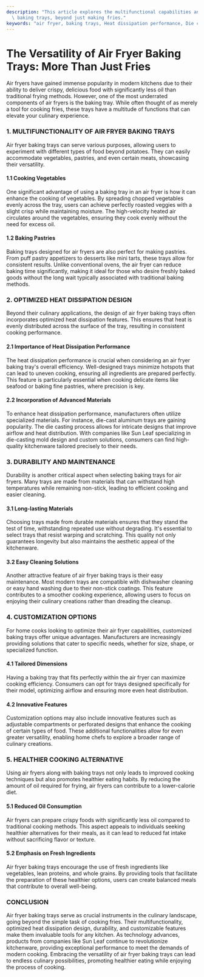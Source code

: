 ```yaml
---
description: "This article explores the multifunctional capabilities and benefits of air fryer\
  \ baking trays, beyond just making fries."
keywords: "air fryer, baking trays, Heat dissipation performance, Die casting process"
---
```

# The Versatility of Air Fryer Baking Trays: More Than Just Fries

Air fryers have gained immense popularity in modern kitchens due to their ability to deliver crispy, delicious food with significantly less oil than traditional frying methods. However, one of the most underrated components of air fryers is the baking tray. While often thought of as merely a tool for cooking fries, these trays have a multitude of functions that can elevate your culinary experience. 

### 1. MULTIFUNCTIONALITY OF AIR FRYER BAKING TRAYS

Air fryer baking trays can serve various purposes, allowing users to experiment with different types of food beyond potatoes. They can easily accommodate vegetables, pastries, and even certain meats, showcasing their versatility. 

#### 1.1 Cooking Vegetables

One significant advantage of using a baking tray in an air fryer is how it can enhance the cooking of vegetables. By spreading chopped vegetables evenly across the tray, users can achieve perfectly roasted veggies with a slight crisp while maintaining moisture. The high-velocity heated air circulates around the vegetables, ensuring they cook evenly without the need for excess oil.

#### 1.2 Baking Pastries

Baking trays designed for air fryers are also perfect for making pastries. From puff pastry appetizers to desserts like mini tarts, these trays allow for consistent results. Unlike conventional ovens, the air fryer can reduce baking time significantly, making it ideal for those who desire freshly baked goods without the long wait typically associated with traditional baking methods.

### 2. OPTIMIZED HEAT DISSIPATION DESIGN

Beyond their culinary applications, the design of air fryer baking trays often incorporates optimized heat dissipation features. This ensures that heat is evenly distributed across the surface of the tray, resulting in consistent cooking performance.

#### 2.1 Importance of Heat Dissipation Performance

The heat dissipation performance is crucial when considering an air fryer baking tray's overall efficiency. Well-designed trays minimize hotspots that can lead to uneven cooking, ensuring all ingredients are prepared perfectly. This feature is particularly essential when cooking delicate items like seafood or baking fine pastries, where precision is key.

#### 2.2 Incorporation of Advanced Materials

To enhance heat dissipation performance, manufacturers often utilize specialized materials. For instance, die-cast aluminum trays are gaining popularity. The die casting process allows for intricate designs that improve airflow and heat distribution. With companies like Sun Leaf specializing in die-casting mold design and custom solutions, consumers can find high-quality kitchenware tailored precisely to their needs.

### 3. DURABILITY AND MAINTENANCE

Durability is another critical aspect when selecting baking trays for air fryers. Many trays are made from materials that can withstand high temperatures while remaining non-stick, leading to efficient cooking and easier cleaning.

#### 3.1 Long-lasting Materials

Choosing trays made from durable materials ensures that they stand the test of time, withstanding repeated use without degrading. It's essential to select trays that resist warping and scratching. This quality not only guarantees longevity but also maintains the aesthetic appeal of the kitchenware.

#### 3.2 Easy Cleaning Solutions

Another attractive feature of air fryer baking trays is their easy maintenance. Most modern trays are compatible with dishwasher cleaning or easy hand washing due to their non-stick coatings. This feature contributes to a smoother cooking experience, allowing users to focus on enjoying their culinary creations rather than dreading the cleanup.

### 4. CUSTOMIZATION OPTIONS

For home cooks looking to optimize their air fryer capabilities, customized baking trays offer unique advantages. Manufacturers are increasingly providing solutions that cater to specific needs, whether for size, shape, or specialized function. 

#### 4.1 Tailored Dimensions

Having a baking tray that fits perfectly within the air fryer can maximize cooking efficiency. Consumers can opt for trays designed specifically for their model, optimizing airflow and ensuring more even heat distribution. 

#### 4.2 Innovative Features

Customization options may also include innovative features such as adjustable compartments or perforated designs that enhance the cooking of certain types of food. These additional functionalities allow for even greater versatility, enabling home chefs to explore a broader range of culinary creations.

### 5. HEALTHIER COOKING ALTERNATIVE

Using air fryers along with baking trays not only leads to improved cooking techniques but also promotes healthier eating habits. By reducing the amount of oil required for frying, air fryers can contribute to a lower-calorie diet.

#### 5.1 Reduced Oil Consumption

Air fryers can prepare crispy foods with significantly less oil compared to traditional cooking methods. This aspect appeals to individuals seeking healthier alternatives for their meals, as it can lead to reduced fat intake without sacrificing flavor or texture.

#### 5.2 Emphasis on Fresh Ingredients

Air fryer baking trays encourage the use of fresh ingredients like vegetables, lean proteins, and whole grains. By providing tools that facilitate the preparation of these healthier options, users can create balanced meals that contribute to overall well-being.

### CONCLUSION

Air fryer baking trays serve as crucial instruments in the culinary landscape, going beyond the simple task of cooking fries. Their multifunctionality, optimized heat dissipation design, durability, and customizable features make them invaluable tools for any kitchen. As technology advances, products from companies like Sun Leaf continue to revolutionize kitchenware, providing exceptional performance to meet the demands of modern cooking. Embracing the versatility of air fryer baking trays can lead to endless culinary possibilities, promoting healthier eating while enjoying the process of cooking.
